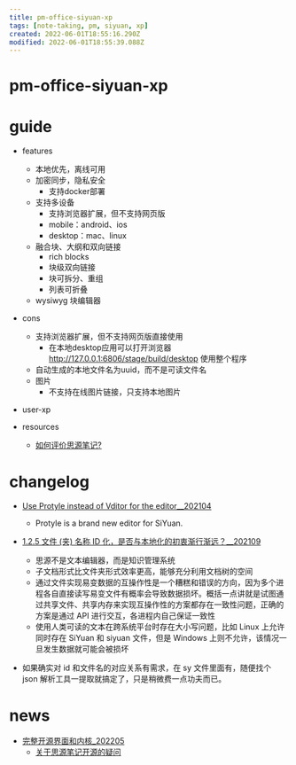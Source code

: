 ```yaml
---
title: pm-office-siyuan-xp
tags: [note-taking, pm, siyuan, xp]
created: 2022-06-01T18:55:16.290Z
modified: 2022-06-01T18:55:39.088Z
---
```


# pm-office-siyuan-xp

# guide

- features
  - 本地优先，离线可用
  - 加密同步，隐私安全
    - 支持docker部署
  - 支持多设备
    - 支持浏览器扩展，但不支持网页版
    - mobile：android、ios
    - desktop：mac、linux
  - 融合块、大纲和双向链接
    - rich blocks
    - 块级双向链接
    - 块可拆分、重组
    - 列表可折叠
  - wysiwyg 块编辑器

- cons
  - 支持浏览器扩展，但不支持网页版直接使用
    - 在本地desktop应用可以打开浏览器 http://127.0.0.1:6806/stage/build/desktop 使用整个程序
  - 自动生成的本地文件名为uuid，而不是可读文件名
  - 图片
    - 不支持在线图片链接，只支持本地图片

- user-xp

- resources
  - [如何评价思源笔记?](https://www.zhihu.com/question/434530733/answers/updated)
# changelog
- [Use Protyle instead of Vditor for the editor__202104](https://github.com/siyuan-note/siyuan/issues/1981)
  - Protyle is a brand new editor for SiYuan.

- [1.2.5 文件 (夹) 名称 ID 化，是否与本地化的初衷渐行渐远？__202109](https://ld246.com/article/1629599006639)
  - 思源不是文本编辑器，而是知识管理系统
  - 子文档形式比文件夹形式效率更高，能够充分利用文档树的空间
  - 通过文件实现易变数据的互操作性是一个糟糕和错误的方向，因为多个进程各自直接读写易变文件有概率会导致数据损坏。概括一点讲就是试图通过共享文件、共享内存来实现互操作性的方案都存在一致性问题，正确的方案是通过 API 进行交互，各进程内自己保证一致性
  - 使用人类可读的文本在跨系统平台时存在大小写问题，比如 Linux 上允许同时存在 SiYuan 和 siyuan 文件，但是 Windows 上则不允许，该情况一旦发生数据就可能会被损坏

- 如果确实对 id 和文件名的对应关系有需求，在 sy 文件里面有，随便找个 json 解析工具一提取就搞定了，只是稍微费一点功夫而已。
# news
- [完整开源界面和内核_202205](https://github.com/siyuan-note/siyuan/issues/5013)
  - [关于思源笔记开源的疑问](https://ld246.com/article/1653560278248)
